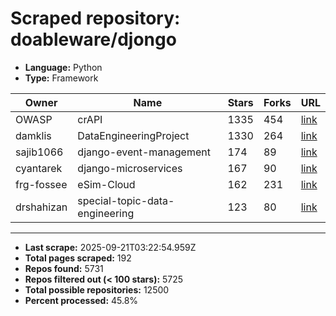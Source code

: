 # Scraped repository: doableware/djongo
* **Language:** Python
* **Type:** Framework

| Owner | Name | Stars | Forks | URL |
|---|---|---|---|---|
| OWASP | crAPI | 1335 | 454 | [link](https://github.com/OWASP/crAPI) |
| damklis | DataEngineeringProject | 1330 | 264 | [link](https://github.com/damklis/DataEngineeringProject) |
| sajib1066 | django-event-management | 174 | 89 | [link](https://github.com/sajib1066/django-event-management) |
| cyantarek | django-microservices | 167 | 90 | [link](https://github.com/cyantarek/django-microservices) |
| frg-fossee | eSim-Cloud | 162 | 231 | [link](https://github.com/frg-fossee/eSim-Cloud) |
| drshahizan | special-topic-data-engineering | 123 | 80 | [link](https://github.com/drshahizan/special-topic-data-engineering) |

---
* **Last scrape:** 2025-09-21T03:22:54.959Z
* **Total pages scraped:** 192
* **Repos found:** 5731
* **Repos filtered out (< 100 stars):** 5725
* **Total possible repositories:** 12500
* **Percent processed:** 45.8%
